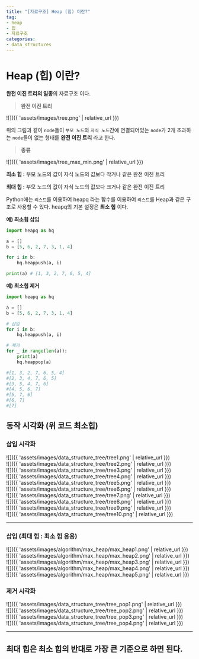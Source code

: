 ```yaml
---
title: "[자료구조] Heap (힙) 이란?"
tag:
- heap
- 힙
- 자료구조
categories:
- data_structures
---
```


# Heap (힙) 이란?
**완전 이진 트리의 일종**의 자료구조 이다.

> **완전 이진 트리**

![]({{ 'assets/images/tree.png' | relative_url }})

위의 그림과 같이 `node`들이 `부모 노드`와 `자식 노드`간에 연결되어있는 `node`가 2개 초과하는 `node`들이 없는 형태를 **완전 이진 트리** 라고 한다.

> **종류**

![]({{ 'assets/images/tree_max_min.png' | relative_url }})

**최소 힙 :** 부모 노드의 값이 자식 노드의 값보다 작거나 같은 완전 이진 트리

**최대 힙 :** 부모 노드의 값이 자식 노드의 값보다 크거나 같은 완전 이진 트리

Python에는 `리스트`를 이용하여 heapq 라는 함수를 이용하여 `리스트`를 Heap과 같은 구조로 사용할 수 있다.
heapq의 기본 설정은 **최소 힙** 이다.

**예) 최소힙 삽입**
```python
import heapq as hq

a = []
b = [5, 6, 2, 7, 3, 1, 4]

for i in b:
    hq.heappush(a, i)

print(a) # [1, 3, 2, 7, 6, 5, 4]
```

**예) 최소힙 제거**
```python
import heapq as hq

a = []
b = [5, 6, 2, 7, 3, 1, 4]

# 삽입
for i in b:
    hq.heappush(a, i)

# 제거
for _ in range(len(a)):
    print(a)
    hq.heappop(a)

#[1, 3, 2, 7, 6, 5, 4]
#[2, 3, 4, 7, 6, 5]
#[3, 5, 4, 7, 6]
#[4, 5, 6, 7]
#[5, 7, 6]
#[6, 7]
#[7]
```
## 동작 시각화 (위 코드 최소힙)
### 삽입 시각화
![]({{ 'assets/images/data_structure_tree/tree1.png' | relative_url }})
<br>
![]({{ 'assets/images/data_structure_tree/tree2.png' | relative_url }})
<br>
![]({{ 'assets/images/data_structure_tree/tree3.png' | relative_url }})
<br>
![]({{ 'assets/images/data_structure_tree/tree4.png' | relative_url }})
<br>
![]({{ 'assets/images/data_structure_tree/tree5.png' | relative_url }})
<br>
![]({{ 'assets/images/data_structure_tree/tree6.png' | relative_url }})
<br>
![]({{ 'assets/images/data_structure_tree/tree7.png' | relative_url }})
<br>
![]({{ 'assets/images/data_structure_tree/tree8.png' | relative_url }})
<br>
![]({{ 'assets/images/data_structure_tree/tree9.png' | relative_url }})
<br>
![]({{ 'assets/images/data_structure_tree/tree10.png' | relative_url }})

---
### 삽입 (최대 힙 : 최소 힙 응용)
![]({{ 'assets/images/algorithm/max_heap/max_heap1.png' | relative_url }})
<br>
![]({{ 'assets/images/algorithm/max_heap/max_heap2.png' | relative_url }})
<br>
![]({{ 'assets/images/algorithm/max_heap/max_heap3.png' | relative_url }})
<br>
![]({{ 'assets/images/algorithm/max_heap/max_heap4.png' | relative_url }})
<br>
![]({{ 'assets/images/algorithm/max_heap/max_heap5.png' | relative_url }})
### 제거 시각화
![]({{ 'assets/images/data_structure_tree/tree_pop1.png' | relative_url }})
<br>
![]({{ 'assets/images/data_structure_tree/tree_pop2.png' | relative_url }})
<br>
![]({{ 'assets/images/data_structure_tree/tree_pop3.png' | relative_url }})
<br>
![]({{ 'assets/images/data_structure_tree/tree_pop4.png' | relative_url }})

---

## 최대 힙은 최소 힙의 반대로 가장 큰 기준으로 하면 된다.
